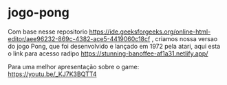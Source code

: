 # jogo-pong

Com base nesse repositorio https://ide.geeksforgeeks.org/online-html-editor/aee96232-869c-4382-ace5-4419060c18cf ,
criamos nossa versao do jogo Pong, que foi desenvolvido e lançado em 1972 pela atari, 
aqui esta o link para acesso radipo https://stunning-banoffee-af1a31.netlify.app/

Para uma melhor apresentação sobre o game: https://youtu.be/_KJ7K3BQTT4
